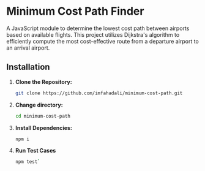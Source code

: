 # Minimum Cost Path Finder

A JavaScript module to determine the lowest cost path between airports based on available flights. This project utilizes Dijkstra's algorithm to efficiently compute the most cost-effective route from a departure airport to an arrival airport.

## Installation

1. **Clone the Repository:**

   ```bash
   git clone https://github.com/imfahadali/minimum-cost-path.git

2. **Change directory:**

   ```bash
   cd minimum-cost-path

3. **Install Dependencies:**

   ```bash
   npm i

4. **Run Test Cases**

   ```bash
   npm test`